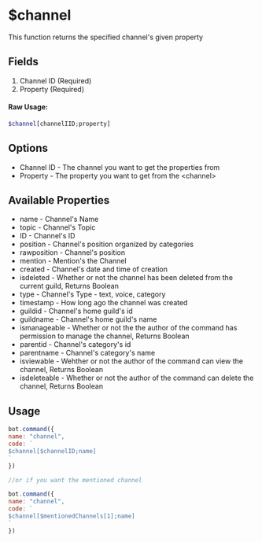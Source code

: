 # $channel

This function returns the specified channel's given property

## Fields

1. Channel ID \(Required\)
2. Property \(Required\)

#### Raw Usage: 
```php
$channel[channelIID;property]
```

## Options

* Channel ID - The channel you want to get the properties from
* Property - The property you want to get from the &lt;channel&gt;

## Available Properties

* name - Channel's Name
* topic - Channel's Topic
* ID - Channel's ID
* position - Channel's position organized by categories
* rawposition - Channel's position
* mention - Mention's the Channel
* created - Channel's date and time of creation
* isdeleted - Whether or not the channel has been deleted from the current guild, Returns Boolean
* type - Channel's Type - text, voice, category
* timestamp - How long ago the channel was created
* guildid - Channel's home guild's id
* guildname - Channel's home guild's name
* ismanageable - Whether or not the the author of the command has permission to manage the channel, Returns Boolean
* parentid - Channel's category's id
* parentname - Channel's category's name
* isviewable - Wehther or not the author of the command can view the channel, Returns Boolean
* isdeleteable - Whether or not the author of the command can delete the channel, Returns Boolean

## Usage
```javascript
bot.command({
name: "channel",
code: `
$channel[$channelID;name]
`
})

//or if you want the mentioned channel

bot.command({
name: "channel",
code: `
$channel[$mentionedChannels[1];name]
`
})
```

